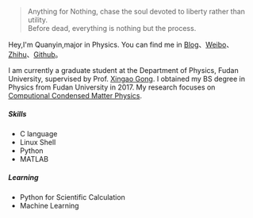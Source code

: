 
> Anything for Nothing, chase the soul devoted to liberty rather than utility.  
> Before dead, everything is nothing but the process.

Hey,I'm Quanyin,major in Physics. You can find me in [Blog](//qytang326.github.io)、[Weibo](weibo.com/)、[Zhihu](//www.zhihu.com/people/qytang326)、[Github](//github.com/qytan326)。

I am currently a graduate student at the Department of Physics, Fudan University, supervised by Prof. [Xingao Gong](//phys.fudan.edu.cn/f7/43/c7605a63299/page.htm). I obtained my BS degree in Physics from Fudan University in 2017. My research focuses on [Computional Condensed Matter Physics](//www.physics.fudan.edu.cn/tps/people/xggong/).


##### Skills

- C language
- Linux Shell
- Python
- MATLAB

##### Learning
- Python for Scientific Calculation
- Machine Learning

